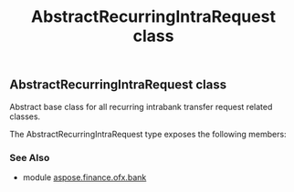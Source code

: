 ﻿---
title: AbstractRecurringIntraRequest class
second_title: Aspose.Finance for Python via .NET API References
description: 
type: docs
weight: 50
url: /python-net/aspose.finance.ofx.bank/abstractrecurringintrarequest/
is_root: false
---

## AbstractRecurringIntraRequest class

Abstract base class for all recurring intrabank transfer request related classes.



The AbstractRecurringIntraRequest type exposes the following members:

### See Also

* module [aspose.finance.ofx.bank](../)
